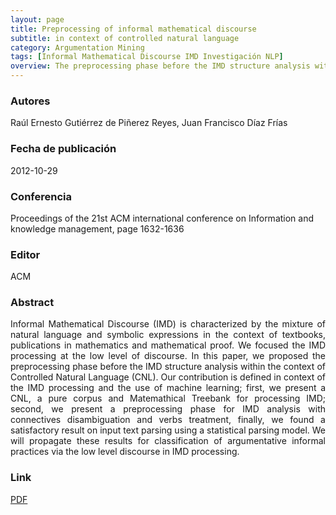 ```yaml
---
layout: page
title: Preprocessing of informal mathematical discourse
subtitle: in context of controlled natural language
category: Argumentation Mining
tags: [Informal Mathematical Discourse IMD Investigación NLP]
overview: The preprocessing phase before the IMD structure analysis within the context of Controlled Natural Language (CNL)
---
```


### Autores
Raúl Ernesto Gutiérrez de Piñerez Reyes, Juan Francisco Díaz Frías

### Fecha de publicación
2012-10-29

### Conferencia
Proceedings of the 21st ACM international conference on Information and knowledge management, page 1632-1636

### Editor
ACM

### Abstract

<p style='text-align: justify;'>
Informal Mathematical Discourse (IMD) is characterized by the mixture of natural language and symbolic expressions in the context of textbooks, publications in mathematics and mathematical proof. We focused the IMD processing at the low level of discourse. In this paper, we proposed the preprocessing phase before the IMD structure analysis within the context of Controlled Natural Language (CNL). Our contribution is defined in context of the IMD processing and the use of machine learning; first, we present a CNL, a pure corpus and Matemathical Treebank for processing IMD; second, we present a preprocessing phase for IMD analysis with connectives disambiguation and verbs treatment, finally, we found a satisfactory result on input text parsing using a statistical parsing model. We will propagate these results for classification of argumentative informal practices via the low level discourse in IMD processing.
</p>

### Link
[PDF](https://dl.acm.org/citation.cfm?id=2398487)
